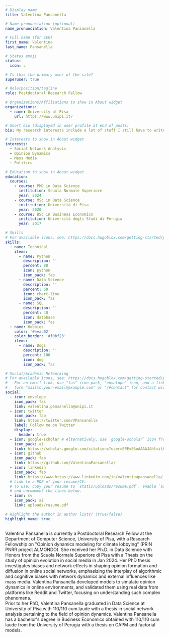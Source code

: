 ```yaml
---
# Display name
title: Valentina Pansanella

# Name pronunciation (optional)
name_pronunciation: Valentina Pansanella

# Full name (for SEO)
first_name: Valentina
last_name: Pansanella

# Status emoji
status:
  icon: ☕️

# Is this the primary user of the site?
superuser: true

# Role/position/tagline
role: Postdoctoral Research Fellow

# Organizations/Affiliations to show in About widget
organizations:
  - name: University of Pisa
    url: https://www.unipi.it/

# Short bio (displayed in user profile at end of posts)
bio: My research interests include a lot of stuff I still have to write

# Interests to show in About widget
interests:
  - Social Network Analysis
  - Opinion Dynamics
  - Mass Media 
  - Politics

# Education to show in About widget
education:
  courses:
    - course: PhD in Data Science
      institution: Scuola Normale Superiore
      year: 2024
    - course: MSc in Data Science
      institution: Università di Pisa
      year: 2020
    - course: BSc in Business Economics
      institution: Università degli Studi di Perugia
      year: 2017

# Skills
# For available icons, see: https://docs.hugoblox.com/getting-started/page-builder/#icons
skills:
  - name: Technical
    items:
      - name: Python
        description: ''
        percent: 80
        icon: python
        icon_pack: fab
      - name: Data Science
        description: ''
        percent: 60
        icon: chart-line
        icon_pack: fas
      - name: SQL
        description: ''
        percent: 40
        icon: database
        icon_pack: fas
  - name: Hobbies
    color: '#eeac02'
    color_border: '#f0bf23'
    items:
      - name: Dogs
        description: ''
        percent: 100
        icon: dog
        icon_pack: fas

# Social/Academic Networking
# For available icons, see: https://docs.hugoblox.com/getting-started/page-builder/#icons
#   For an email link, use "fas" icon pack, "envelope" icon, and a link in the
#   form "mailto:your-email@example.com" or "/#contact" for contact widget.
social:
  - icon: envelope
    icon_pack: fas
    link: valentina.pansanella@unipi.it
  - icon: twitter
    icon_pack: fab
    link: https://twitter.com/VPansanella
    label: Follow me on Twitter
    display:
      header: true
  - icon: google-scholar # Alternatively, use `google-scholar` icon from `ai` icon pack
    icon_pack: ai
    link: https://scholar.google.com/citations?user=EPEv86oAAAAJ&hl=it&oi=ao
  - icon: github
    icon_pack: fab
    link: https://github.com/ValentinaPansanella/
  - icon: linkedin
    icon_pack: fab
    link: https://www.https://www.linkedin.com/in/valentinapansanella/
  # Link to a PDF of your resume/CV.
  # To use: copy your resume to `static/uploads/resume.pdf`, enable `ai` icons in `params.yaml`,
  # and uncomment the lines below.
  - icon: cv
    icon_pack: ai
    link: uploads/resume.pdf

# Highlight the author in author lists? (true/false)
highlight_name: true
---
```


Valentina Pansanella is currently a Postdoctoral Research Fellow at the Department of Computer Science, University of Pisa, with a Research Fellowship on "Opinion dynamics modeling for climate lobbying" (PRIN PNRR project ALMONDO). 
She received her Ph.D. in Data Science with Honors from the Scuola Normale Superiore di Pisa with a Thesis on the study of opinion evolution in social media in Jan 2024. Her PhD thesis investigates biases and network effects in shaping opinion formation and diffusion in online social networks, emphasizing the interplay of algorithmic and cognitive biases with network dynamics and external influences like mass media. Valentina Pansanella developed models to simulate opinion dynamics in online environments, and validated them using real data from platforms like Reddit and Twitter, focusing on understanding such complex phenomena.  
Prior to her PhD, Valentina Pansanella graduated in Data Science at University of Pisa with 110/110 cum laude with a thesis in social network analysis pertaining to the field of opinion dynamics.
Valentina Pansanella has a bachelor's degree in Business Economics obtained with 110/110 cum laude from the University of Perugia with a thesis on CAPM and factorial models. 

